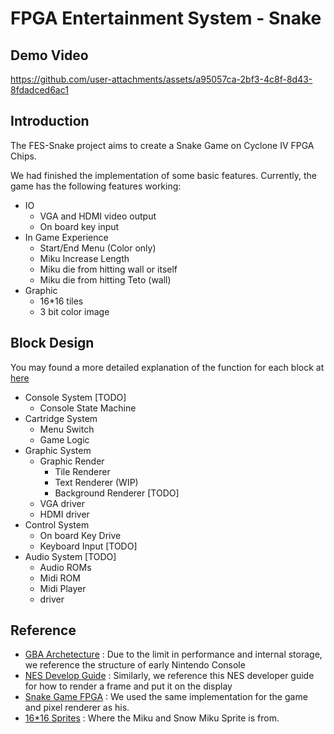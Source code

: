 # FPGA Entertainment System - Snake
## Demo Video

https://github.com/user-attachments/assets/a95057ca-2bf3-4c8f-8d43-8fdadced6ac1

## Introduction
The FES-Snake project aims to create a Snake Game on Cyclone IV FPGA Chips. 

We had finished the implementation of some basic features. Currently, the game has the following features working:

+ IO
  + VGA and HDMI video output
  + On board key input
+ In Game Experience
  + Start/End Menu (Color only)
  + Miku Increase Length
  + Miku die from hitting wall or itself
  + Miku die from hitting Teto (wall)
+ Graphic
  + 16*16 tiles
  + 3 bit color image

## Block Design
You may found a more detailed explanation of the function for each block at [here](/RTL/block_design.md)
+ Console System [TODO]
  + Console State Machine
+ Cartridge System
  + Menu Switch
  + Game Logic
+ Graphic System
  + Graphic Render
    + Tile Renderer
    + Text Renderer (WIP)
    + Background Renderer [TODO]
  + VGA driver
  + HDMI driver
+ Control System
  + On board Key Drive
  + Keyboard Input [TODO]
+ Audio System [TODO]
  + Audio ROMs
  + Midi ROM
  + Midi Player
  + driver


## Reference
+ [GBA Archetecture](https://www.copetti.org/writings/consoles/game-boy-advance/) : Due to the limit in performance and internal storage, we reference the structure of early Nintendo Console 
+ [NES Develop Guide](https://www.nesdev.org/NES%20emulator%20development%20guide.txt) : Similarly, we reference this NES developer guide for how to render a frame and put it on the display
+ [Snake Game FPGA](https://github.com/tymur-l/SnakeGame_FPGA) : We used the same implementation for the game and pixel renderer as his.
+ [16*16 Sprites](https://www.deviantart.com/nanouw/journal/Commissions-and-stuff-CLOSED-958600593) : Where the Miku and Snow Miku Sprite is from.
